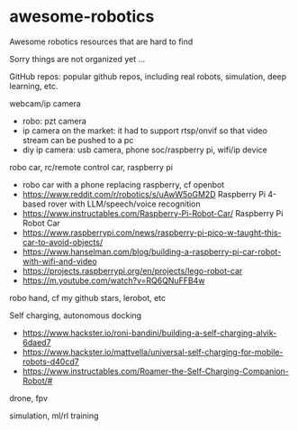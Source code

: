 # awesome-robotics
Awesome robotics resources that are hard to find 

Sorry things are not organized yet …

GitHub repos: popular github repos, including real robots, simulation, deep learning, etc.

webcam/ip camera
- robo: pzt camera
- ip camera on the market: it had to support rtsp/onvif so that video stream can be pushed to a pc
- diy ip camera: usb camera, phone soc/raspberry pi, wifi/ip device 

robo car, rc/remote control car, raspberry pi
- robo car with a phone replacing raspberry, cf openbot 
- https://www.reddit.com/r/robotics/s/uAwW5oGM2D
Raspberry Pi 4-based rover with LLM/speech/voice recognition
- https://www.instructables.com/Raspberry-Pi-Robot-Car/
Raspberry Pi Robot Car
- https://www.raspberrypi.com/news/raspberry-pi-pico-w-taught-this-car-to-avoid-objects/
- https://www.hanselman.com/blog/building-a-raspberry-pi-car-robot-with-wifi-and-video
- https://projects.raspberrypi.org/en/projects/lego-robot-car
- https://m.youtube.com/watch?v=RQ6QNuFFB4w

robo hand, cf my github stars, lerobot, etc 


Self charging, autonomous docking
- https://www.hackster.io/roni-bandini/building-a-self-charging-alvik-6daed7
- https://www.hackster.io/mattvella/universal-self-charging-for-mobile-robots-d40cd7
- https://www.instructables.com/Roamer-the-Self-Charging-Companion-Robot/#



drone, fpv

simulation, ml/rl training 


